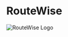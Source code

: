 # RouteWise

![RouteWise Logo](https://github.com/ramygamal231/RouteWise/blob/main/Images/RouteWise.png)
